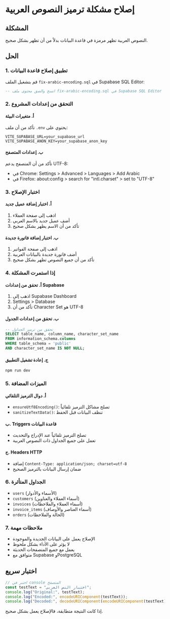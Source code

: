# إصلاح مشكلة ترميز النصوص العربية

## المشكلة
النصوص العربية تظهر مرمزة في قاعدة البيانات بدلاً من أن تظهر بشكل صحيح.

## الحل

### 1. تطبيق إصلاح قاعدة البيانات
قم بتشغيل الملف `fix-arabic-encoding.sql` في Supabase SQL Editor:

```sql
-- انسخ والصق محتوى ملف fix-arabic-encoding.sql في Supabase SQL Editor
```

### 2. التحقق من إعدادات المشروع

#### أ. متغيرات البيئة
تأكد من أن ملف `.env` يحتوي على:
```
VITE_SUPABASE_URL=your_supabase_url
VITE_SUPABASE_ANON_KEY=your_supabase_anon_key
```

#### ب. إعدادات المتصفح
تأكد من أن المتصفح يدعم UTF-8:
- في Chrome: Settings > Advanced > Languages > Add Arabic
- في Firefox: about:config > search for "intl.charset" > set to "UTF-8"

### 3. اختبار الإصلاح

#### أ. اختبار إضافة عميل جديد
1. اذهب إلى صفحة العملاء
2. أضف عميل جديد بالاسم العربي
3. تأكد من أن الاسم يظهر بشكل صحيح

#### ب. اختبار إضافة فاتورة جديدة
1. اذهب إلى صفحة الفواتير
2. أضف فاتورة جديدة بالبيانات العربية
3. تأكد من أن جميع النصوص تظهر بشكل صحيح

### 4. إذا استمرت المشكلة

#### أ. تحقق من إعدادات Supabase
1. اذهب إلى Supabase Dashboard
2. Settings > Database
3. تأكد من أن Character Set هو UTF-8

#### ب. تحقق من إعدادات الجدول
```sql
-- تحقق من ترميز الجداول
SELECT table_name, column_name, character_set_name 
FROM information_schema.columns 
WHERE table_schema = 'public' 
AND character_set_name IS NOT NULL;
```

#### ج. إعادة تشغيل التطبيق
```bash
npm run dev
```

### 5. الميزات المضافة

#### أ. دوال الترميز التلقائي
- `ensureUtf8Encoding()`: تصلح مشاكل الترميز تلقائياً
- `sanitizeTextData()`: تنظف البيانات قبل الحفظ

#### ب. Triggers قاعدة البيانات
- تصلح الترميز تلقائياً عند الإدراج والتحديث
- تعمل على جميع الجداول ذات النصوص العربية

#### ج. Headers HTTP
- إضافة `Content-Type: application/json; charset=utf-8`
- ضمان إرسال البيانات بالترميز الصحيح

### 6. الجداول المتأثرة
- `users` (الأسماء والأدوار)
- `customers` (أسماء العملاء والعناوين)
- `invoices` (أسماء العملاء والملاحظات)
- `invoice_items` (أسماء العناصر والأوصاف)
- `orders` (الحالة والملاحظات)

### 7. ملاحظات مهمة
- الإصلاح يعمل على البيانات الجديدة والموجودة
- لا يؤثر على الأداء بشكل ملحوظ
- يعمل مع جميع المتصفحات الحديثة
- متوافق مع Supabase وPostgreSQL

## اختبار سريع
```javascript
// اختبر في console المتصفح
const testText = "اختبار النص العربي";
console.log("Original:", testText);
console.log("Encoded:", encodeURIComponent(testText));
console.log("Decoded:", decodeURIComponent(encodeURIComponent(testText)));
```

إذا كانت النتيجة متطابقة، فالإصلاح يعمل بشكل صحيح.
